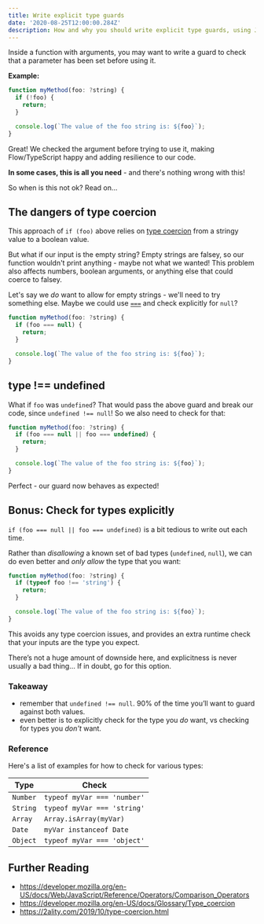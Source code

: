 ```yaml
---
title: Write explicit type guards
date: '2020-08-25T12:00:00.284Z'
description: How and why you should write explicit type guards, using JavaScript as an example.
---
```


Inside a function with arguments, you may want to write a guard to check that a parameter has been set before using it.

**Example:**

```js
function myMethod(foo: ?string) {
  if (!foo) {
    return;
  }

  console.log(`The value of the foo string is: ${foo}`);
}
```

Great! We checked the argument before trying to use it, making Flow/TypeScript happy and adding resilience to our code.

**In some cases, this is all you need** - and there's nothing wrong with this!

So when is this not ok? Read on...

## The dangers of type coercion

This approach of `if (foo)` above relies on [type coercion](https://developer.mozilla.org/en-US/docs/Glossary/Type_coercion) from a stringy value to a boolean value.

But what if our input is the empty string? Empty strings are falsey, so our function wouldn't print anything - maybe not what we wanted! This problem also affects numbers, boolean arguments, or anything else that could coerce to falsey.

Let's say we _do_ want to allow for empty strings - we'll need to try something else. Maybe we could use [`===`](https://developer.mozilla.org/en-US/docs/Web/JavaScript/Reference/Operators/Comparison_Operators#Identity) and check explicitly for `null`?

```js
function myMethod(foo: ?string) {
  if (foo === null) {
    return;
  }

  console.log(`The value of the foo string is: ${foo}`);
}
```

## type !== undefined

What if `foo` was `undefined`? That would pass the above guard and break our code, since `undefined !== null`! So we also need to check for that:

```js
function myMethod(foo: ?string) {
  if (foo === null || foo === undefined) {
    return;
  }

  console.log(`The value of the foo string is: ${foo}`);
}
```

Perfect - our guard now behaves as expected!

## Bonus: Check for types explicitly

`if (foo === null || foo === undefined)` is a bit tedious to write out each time.

Rather than _disallowing_ a known set of bad types (`undefined`, `null`), we can do even better and _only allow_ the type that you want:

```js
function myMethod(foo: ?string) {
  if (typeof foo !== 'string') {
    return;
  }

  console.log(`The value of the foo string is: ${foo}`);
}
```

This avoids any type coercion issues, and provides an extra runtime check that your inputs are the type you expect.

There’s not a huge amount of downside here, and explicitness is never usually a bad thing... If in doubt, go for this option.

### Takeaway

- remember that `undefined !== null`.  90% of the time you’ll want to guard against both values.
- even better is to explicitly check for the type you _do_ want, vs checking for types you _don't_ want.

### Reference

Here's a list of examples for how to check for various types:

| Type     | Check                       |
| -------- | --------------------------- |
| `Number` | `typeof myVar === 'number'` |
| `String` | `typeof myVar === 'string'` |
| `Array`  | `Array.isArray(myVar)`      |
| `Date`   | `myVar instanceof Date`     |
| `Object` | `typeof myVar === 'object'` |

## Further Reading

- https://developer.mozilla.org/en-US/docs/Web/JavaScript/Reference/Operators/Comparison_Operators
- https://developer.mozilla.org/en-US/docs/Glossary/Type_coercion
- https://2ality.com/2019/10/type-coercion.html
